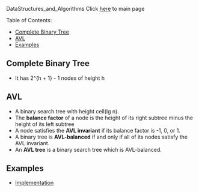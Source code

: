 DataStructures_and_Algorithms
Click [here](../README.md) to main page

Table of Contents:
- [Complete Binary Tree](#complete-binary-tree)
- [AVL](#avl)
- [Examples](#examples)

## Complete Binary Tree
- It has 2^{h + 1} - 1 nodes of height h

## AVL
- A binary search tree with height ceil(lg n).
- The **balance factor** of a node is the height of its right subtree minus the height of its left subtree
- A node satisfies the **AVL invariant** if its balance factor is -1, 0, or 1. 
- A binary tree is **AVL-balanced** if and only if all of its nodes satisfy the AVL invariant.
- An **AVL tree** is a binary search tree which is AVL-balanced.

## Examples
- [Implementation](implementation/description.md)